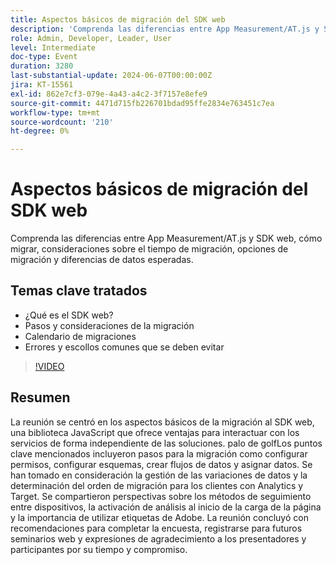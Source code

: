 ```yaml
---
title: Aspectos básicos de migración del SDK web
description: 'Comprenda las diferencias entre App Measurement/AT.js y SDK web, cómo migrar, consideraciones sobre el tiempo de migración, opciones para migrar y diferencias de datos esperadas. Puntos de debate clave: ¿qué es el SDK web? Pasos y consideraciones de la migración Calendario de las migraciones Pasos erróneos y escollos comunes que se deben evitar'
role: Admin, Developer, Leader, User
level: Intermediate
doc-type: Event
duration: 3280
last-substantial-update: 2024-06-07T00:00:00Z
jira: KT-15561
exl-id: 862e7cf3-079e-4a43-a4c2-3f7157e8efe9
source-git-commit: 4471d715fb226701bdad95ffe2834e763451c7ea
workflow-type: tm+mt
source-wordcount: '210'
ht-degree: 0%

---
```


# Aspectos básicos de migración del SDK web

Comprenda las diferencias entre App Measurement/AT.js y SDK web, cómo migrar, consideraciones sobre el tiempo de migración, opciones de migración y diferencias de datos esperadas.

## Temas clave tratados

* ¿Qué es el SDK web?
* Pasos y consideraciones de la migración
* Calendario de migraciones
* Errores y escollos comunes que se deben evitar

>[!VIDEO](https://video.tv.adobe.com/v/3429291/?learn=on)


## Resumen

La reunión se centró en los aspectos básicos de la migración al SDK web, una biblioteca JavaScript que ofrece ventajas para interactuar con los servicios de forma independiente de las soluciones. palo de golfLos puntos clave mencionados incluyeron pasos para la migración como configurar permisos, configurar esquemas, crear flujos de datos y asignar datos. Se han tomado en consideración la gestión de las variaciones de datos y la determinación del orden de migración para los clientes con Analytics y Target. Se compartieron perspectivas sobre los métodos de seguimiento entre dispositivos, la activación de análisis al inicio de la carga de la página y la importancia de utilizar etiquetas de Adobe. La reunión concluyó con recomendaciones para completar la encuesta, registrarse para futuros seminarios web y expresiones de agradecimiento a los presentadores y participantes por su tiempo y compromiso.